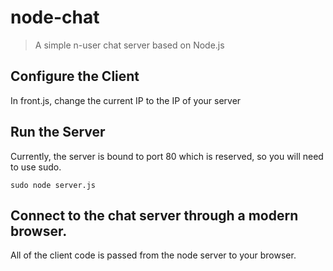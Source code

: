node-chat
=========

> A simple n-user chat server based on Node.js

## Configure the Client

In front.js, change the current IP to the IP of your server

## Run the Server

Currently, the server is bound to port 80 which is reserved, so you will need to use sudo.

    sudo node server.js

## Connect to the chat server through a modern browser.

All of the client code is passed from the node server to your browser.